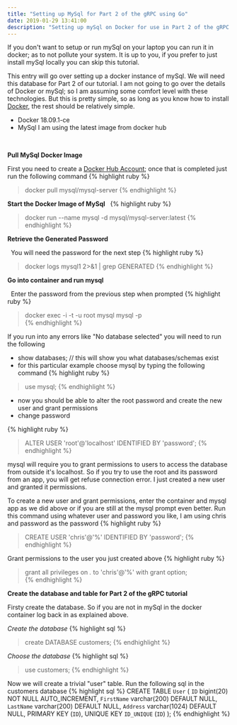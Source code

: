 ```yaml
---
title: "Setting up MySql for Part 2 of the gRPC using Go"
date: 2019-01-29 13:41:00
description: "Setting up mySql on Docker for use in Part 2 of the gRPC and Go Tutorial"
---
```

If you don't want to setup or run mySql on your laptop you can run it in docker; as to not pollute your system.  It is up to you, if you prefer to just install mySql locally you can skip this tutorial.

This entry will go over setting up a docker instance of mySql.  We will need this database for Part 2 of our tutorial.  I am not going to go over the details of Docker or mySql; so I am assuming some comfort level with these technologies.  But this is pretty simple, so as long as you know how to install [Docker][docker-desktop-url], the rest should be relatively simple.

* Docker 18.09.1-ce
* MySql I am using the latest image from docker hub

&nbsp;

**Pull MySql Docker Image**

First you need to create a [Docker Hub Account][docker-hub-url]; once that is completed just run the following command
{% highlight ruby %}
> docker pull mysql/mysql-server
{% endhighlight %}

**Start the Docker Image of MySql**
&nbsp;
{% highlight ruby %}
> docker run --name mysql -d mysql/mysql-server:latest
{% endhighlight %}

**Retrieve the Generated Password**

&nbsp;
You will need the password for the next step
{% highlight ruby %}
> docker logs mysql1 2>&1 | grep GENERATED
{% endhighlight %}

**Go into container and run mysql**

&nbsp;
Enter the password from the previous step when prompted
{% highlight ruby %}
> docker exec -i -t -u root mysql mysql -p  
{% endhighlight %}

If you run into any errors like "No database selected" you will need to run the following

* show databases; // this will show you what databases/schemas exist
* for this particular example choose mysql by typing the following command 
{% highlight ruby %}
> use mysql;
{% endhighlight %}

* now you should be able to alter the root password and create the new user and grant permissions
* change password 

{% highlight ruby %}
> ALTER USER 'root'@'localhost' IDENTIFIED BY 'password';
{% endhighlight %}

mysql will require you to grant permissions to users to access the database from outside it's localhost.  So if you try to use the root and its password from an app, you will get refuse connection error.  I just created a new user and granted it permissions.

To create a new user and grant permissions, enter the container and mysql app as we did above or if you are still at the mysql prompt even better. Run this command using whatever user and password you like, I am using chris and password as the password 
{% highlight ruby %}
> CREATE USER 'chris'@'%' IDENTIFIED BY 'password';
{% endhighlight %}

Grant permissions to the user you just created above 
{% highlight ruby %}
> grant all privileges on *.* to 'chris'@'%' with grant option;      
{% endhighlight %}

**Create the database and table for Part 2 of the gRPC tutorial**

Firsty create the database.  So if you are not in mySql in the docker container log back in as explained above.

*Create the database*
{% highlight sql %}
> create DATABASE customers;
{% endhighlight %}

*Choose the database*
{% highlight sql %}
> use customers;
{% endhighlight %}

Now we will create a trivial "user" table.  Run the following sql in the customers database
{% highlight sql %}
CREATE TABLE `User` (   `ID` bigint(20) NOT NULL AUTO_INCREMENT,   `FirstName` varchar(200) DEFAULT NULL,  `LastName` varchar(200) DEFAULT NULL, `Address` varchar(1024) DEFAULT NULL, PRIMARY KEY (`ID`),   UNIQUE KEY `ID_UNIQUE` (`ID`) );
{% endhighlight %}



[docker-desktop-url]: https://www.docker.com/products/docker-desktop
[docker-hub-url]: https://www.docker.com/products/docker-hub
